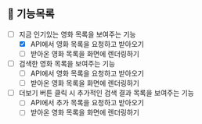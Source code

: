 ## 🐾 기능목록

- [ ] 지금 인기있는 영화 목록을 보여주는 기능
  - [x] API에서 영화 목록을 요청하고 받아오기
  - [ ] 받아온 영화 목록을 화면에 렌더링하기
- [ ] 검색한 영화 목록을 보여주는 기능
  - [ ] API에서 영화 목록을 요청하고 받아오기
  - [ ] 받아온 영화 목록을 화면에 렌더링하기
- [ ] 더보기 버튼 클릭 시 추가적인 검색 결과 목록을 보여주는 기능
  - [ ] API에서 추가 목록을 요청하고 받아오기
  - [ ] 받아온 영화 목록을 화면에 렌더링하기
